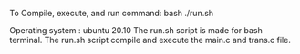 To Compile, execute, and run command:  bash ./run.sh

Operating system : ubuntu 20.10
The run.sh script is made for bash terminal.
The run.sh script compile and execute the main.c and trans.c file.
